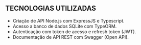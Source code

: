 ## TECNOLOGIAS UTILIZADAS

* Criação de API Node.js com ExpressJS e Typescript.
* Acesso a banco de dados SQLite com TypeORM.
* Autenticação com token de acesso e refresh token (JWT).
* Documentação de API REST com Swagger (Open API).
